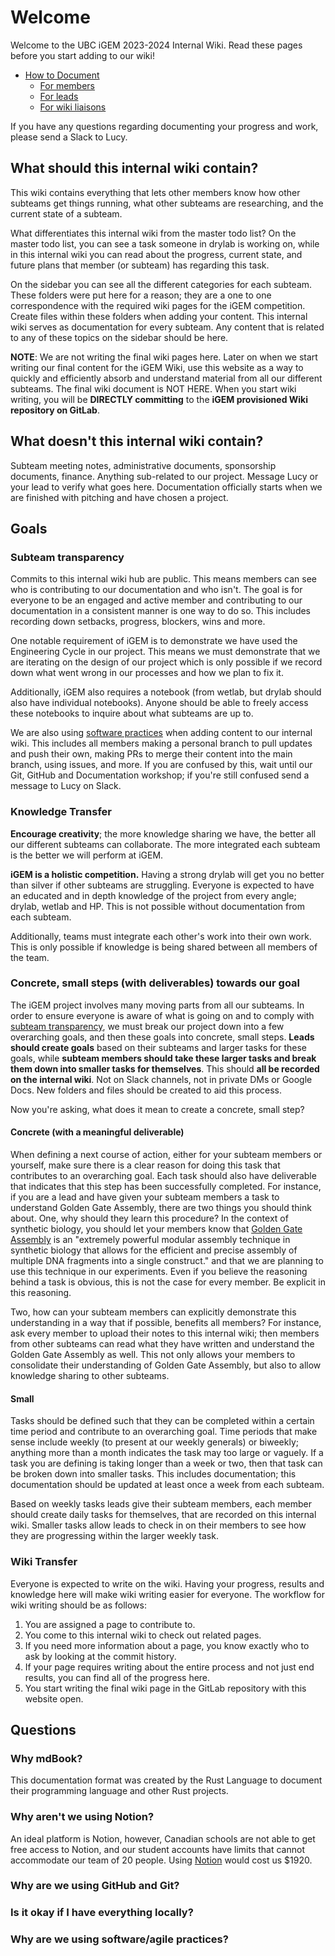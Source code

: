# Welcome

Welcome to the UBC iGEM 2023-2024 Internal Wiki. Read these pages before you start adding to our wiki!
- [How to Document](./documentation/index.md)
    - [For members](./documentation/member.md)
    - [For leads](./documentation/lead.md)
    - [For wiki liaisons](./documentation/liaison.md)

If you have any questions regarding documenting your progress and work, please send a Slack to Lucy.

## What should this internal wiki contain?
This wiki contains everything that lets other members know how other subteams get things running, what other subteams are researching, and the current state of a subteam. 

What differentiates this internal wiki from the master todo list? On the master todo list, you can see a task someone in drylab is working on, while in this internal wiki you can read about the progress, current state, and future plans that member (or subteam) has regarding this task.

On the sidebar you can see all the different categories for each subteam. These folders were put here for a reason; they are a one to one correspondence with the required wiki pages for the iGEM competition. Create files within these folders when adding your content. This internal wiki serves as documentation for every subteam. Any content that is related to any of these topics on the sidebar should be here.

**NOTE**: We are not writing the final wiki pages here. Later on when we start writing our final content for the iGEM Wiki, use this website as a way to quickly and efficiently absorb and understand material from all our different subteams. The final wiki document is NOT HERE. When you start wiki writing, you will be **DIRECTLY committing** to the **iGEM provisioned Wiki repository on GitLab**.

## What doesn't this internal wiki contain?
Subteam meeting notes, administrative documents, sponsorship documents, finance. Anything sub-related to our project. Message Lucy or your lead to verify what goes here. Documentation officially starts when we are finished with pitching and have chosen a project.

## Goals
### Subteam transparency 
Commits to this internal wiki hub are public. This means members can see who is contributing to our documentation and who isn't. The goal is for everyone to be an engaged and active member and contributing to our documentation in a consistent manner is one way to do so. This includes recording down setbacks, progress, blockers, wins and more. 

One notable requirement of iGEM is to demonstrate we have used the Engineering Cycle in our project. This means we must demonstrate that we are iterating on the design of our project which is only possible if we record down what went wrong in our processes and how we plan to fix it.

Additionally, iGEM also requires a notebook (from wetlab, but drylab should also have individual notebooks). Anyone should be able to freely access these notebooks to inquire about what subteams are up to.

We are also using [software practices](#why-are-we-using-software-practices) when adding content to our internal wiki. This includes all members making a personal branch to pull updates and push their own, making PRs to merge their content into the main branch, using issues, and more. If you are confused by this, wait until our Git, GitHub and Documentation workshop; if you're still confused send a message to Lucy on Slack.  

### Knowledge Transfer
**Encourage creativity**; the more knowledge sharing we have, the better all our different subteams can collaborate. The more integrated each subteam is the better we will perform at iGEM.

**iGEM is a holistic competition.** Having a strong drylab will get you no better than silver if other subteams are struggling. Everyone is expected to have an educated and in depth knowledge of the project from every angle; drylab, wetlab and HP. This is not possible without documentation from each subteam. 

Additionally, teams must integrate each other's work into their own work. This is only possible if knowledge is being shared between all members of the team.

### Concrete, small steps (with deliverables) towards our goal
The iGEM project involves many moving parts from all our subteams. In order to ensure everyone is aware of what is going on and to comply with [subteam transparency](#subteam-transparency), we must break our project down into a few overarching goals, and then these goals into concrete, small steps. **Leads should create goals** based on their subteams and larger tasks for these goals, while **subteam members should take these larger tasks and break them down into smaller tasks for themselves**. This should **all be recorded on the internal wiki**. Not on Slack channels, not in private DMs or Google Docs. New folders and files should be created to aid this process.

Now you're asking, what does it mean to create a concrete, small step?

#### Concrete (with a meaningful deliverable)
When defining a next course of action, either for your subteam members or yourself, make sure there is a clear reason for doing this task that contributes to an overarching goal. Each task should also have deliverable that indicates that this step has been successfully completed. For instance, if you are a lead and have given your subteam members a task to understand Golden Gate Assembly, there are two things you should think about. One, why should they learn this procedure? In the context of synthetic biology, you should let your members know that [Golden Gate Assembly](https://technology.igem.org/assembly/golden-gate) is an "extremely powerful modular assembly technique in synthetic biology that allows for the efficient and precise assembly of multiple DNA fragments into a single construct." and that we are planning to use this technique in our experiments. Even if you believe the reasoning behind a task is obvious, this is not the case for every member. Be explicit in this reasoning.

Two, how can your subteam members can explicitly demonstrate this understanding in a way that if possible, benefits all members? For instance, ask every member to upload their notes to this internal wiki; then members from other subteams can read what they have written and understand the Golden Gate Assembly as well. This not only allows your members to consolidate their understanding of Golden Gate Assembly, but also to allow knowledge sharing to other subteams.

#### Small
Tasks should be defined such that they can be completed within a certain time period and contribute to an overarching goal. Time periods that make sense include weekly (to present at our weekly generals) or biweekly; anything more than a month indicates the task may too large or vaguely. If a task you are defining is taking longer than a week or two, then that task can be broken down into smaller tasks. This includes documentation; this documentation should be updated at least once a week from each subteam. 

Based on weekly tasks leads give their subteam members, each member should create daily tasks for themselves, that are recorded on this internal wiki. Smaller tasks allow leads to check in on their members to see how they are progressing within the larger weekly task.

### Wiki Transfer
Everyone is expected to write on the wiki. Having your progress, results and knowledge here will make wiki writing easier for everyone. The workflow for wiki writing should be as follows: 

1. You are assigned a page to contribute to.
2. You come to this internal wiki to check out related pages. 
3. If you need more information about a page, you know exactly who to ask by looking at the commit history.
4. If your page requires writing about the entire process and not just end results, you can find all of the progress here.
5. You start writing the final wiki page in the GitLab repository with this website open.

## Questions
### Why mdBook?
This documentation format was created by the Rust Language to document their programming language and other Rust projects. 

### Why aren't we using Notion?
An ideal platform is Notion, however, Canadian schools are not able to get free access to Notion, and our student accounts have limits that cannot accommodate our team of 20 people. Using [Notion](https://www.notion.so/pricing) would cost us $1920.

### Why are we using GitHub and Git?

### Is it okay if I have everything locally?

### Why are we using software/agile practices?
